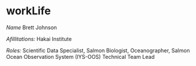 # workLife

*Name*  Brett Johnson

*Afillitations:* Hakai Institute

*Roles:* Scientific Data Specialist, Salmon Biologist, Oceanographer, Salmon Ocean Observation System (IYS-OOS) Technical Team Lead
